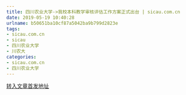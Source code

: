 ```yaml
---
title: 四川农业大学->我校本科教学审核评估工作方案正式出台 | sicau.com.cn
date: 2019-05-19 10:40:28
urlname: b50651ba10cf87a5042ba9b799d2823e
tags: 
- sicau.com.cn
- sicau
- 四川农业大学
- 川农大
categories:
- sicau.com.cn
- 四川农业大学
---
```





[转入文章首发地址](https://news.sicau.edu.cn/info/1135/44981.htm)